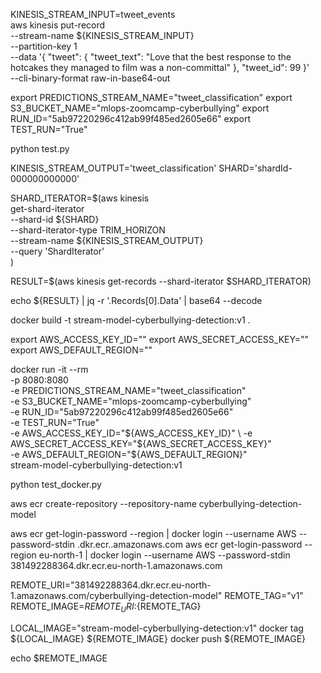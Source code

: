 
KINESIS_STREAM_INPUT=tweet_events  
aws kinesis put-record \
    --stream-name ${KINESIS_STREAM_INPUT} \
    --partition-key 1 \
    --data '{ 
        "tweet": {
            "tweet_text": "Love that the best response to the hotcakes they managed to film was a non-committal"
        }, 
        "tweet_id": 99
    }' \
    --cli-binary-format raw-in-base64-out


export PREDICTIONS_STREAM_NAME="tweet_classification"
export S3_BUCKET_NAME="mlops-zoomcamp-cyberbullying"
export RUN_ID="5ab97220296c412ab99f485ed2605e66"
export TEST_RUN="True"

python test.py


KINESIS_STREAM_OUTPUT='tweet_classification'
SHARD='shardId-000000000000'

SHARD_ITERATOR=$(aws kinesis \
    get-shard-iterator \
        --shard-id ${SHARD} \
        --shard-iterator-type TRIM_HORIZON \
        --stream-name ${KINESIS_STREAM_OUTPUT} \
        --query 'ShardIterator' \
)

RESULT=$(aws kinesis get-records --shard-iterator $SHARD_ITERATOR)

echo ${RESULT} | jq -r '.Records[0].Data' | base64 --decode


docker build -t stream-model-cyberbullying-detection:v1 .

export AWS_ACCESS_KEY_ID=""
export AWS_SECRET_ACCESS_KEY=""
export AWS_DEFAULT_REGION=""


docker run -it --rm \
    -p 8080:8080 \
    -e PREDICTIONS_STREAM_NAME="tweet_classification" \
    -e S3_BUCKET_NAME="mlops-zoomcamp-cyberbullying" \
    -e RUN_ID="5ab97220296c412ab99f485ed2605e66" \
    -e TEST_RUN="True" \
    -e AWS_ACCESS_KEY_ID="${AWS_ACCESS_KEY_ID}" \
    -e AWS_SECRET_ACCESS_KEY="${AWS_SECRET_ACCESS_KEY}" \
    -e AWS_DEFAULT_REGION="${AWS_DEFAULT_REGION}" \
    stream-model-cyberbullying-detection:v1

python test_docker.py

aws ecr create-repository --repository-name cyberbullying-detection-model

aws ecr get-login-password --region <your-region> | docker login --username AWS --password-stdin <your-account-id>.dkr.ecr.<your-region>.amazonaws.com
aws ecr get-login-password --region eu-north-1 | docker login --username AWS --password-stdin 381492288364.dkr.ecr.eu-north-1.amazonaws.com

REMOTE_URI="381492288364.dkr.ecr.eu-north-1.amazonaws.com/cyberbullying-detection-model"
REMOTE_TAG="v1"
REMOTE_IMAGE=${REMOTE_URI}:${REMOTE_TAG}

LOCAL_IMAGE="stream-model-cyberbullying-detection:v1"
docker tag ${LOCAL_IMAGE} ${REMOTE_IMAGE}
docker push ${REMOTE_IMAGE}

echo $REMOTE_IMAGE